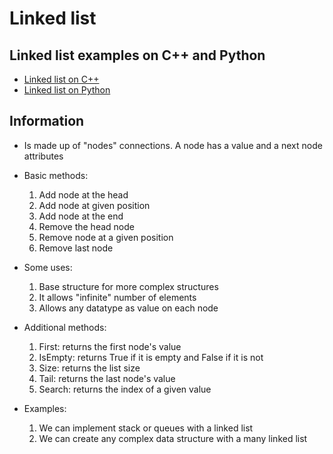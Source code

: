 # Linked list
## Linked list examples on C++ and Python
* [Linked list on C++](linked_list.cpp)
* [Linked list on Python](linked_list.py)
  
## Information

* Is made up of "nodes" connections. A node has a value and a next node attributes
  
* Basic methods:
  1. Add node at the head
  2. Add node at given position
  3. Add node at the end
  4. Remove the head node
  5. Remove node at a given position
  6. Remove last node
   
* Some uses:
  1. Base structure for more complex structures
  2. It allows "infinite" number of elements
  3. Allows any datatype as value on each node

* Additional methods:
  1. First: returns the first node's value
  2. IsEmpty: returns True if it is empty and False if it is not
  3. Size: returns the list size
  4. Tail: returns the last node's value
  5. Search: returns the index of a given value

* Examples:
  1. We can implement stack or queues with a linked list
  2. We can create any complex data structure with a many linked list